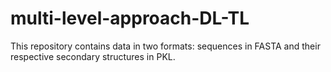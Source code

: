 # multi-level-approach-DL-TL
This repository contains data in two formats: sequences in FASTA and their respective secondary structures in PKL.
